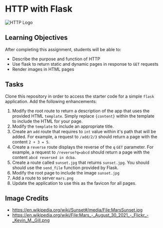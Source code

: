 HTTP with Flask
===============

![HTTP Logo](https://upload.wikimedia.org/wikipedia/commons/thumb/5/5b/HTTP_logo.svg/330px-HTTP_logo.svg.png)

Learning Objectives
-------------------

After completing this assignment, students will be able to:

- Describe the purpose and function of HTTP
- Use flask to return static and dynamic pages in response to `GET` requests
- Render images in HTML pages

Tasks
-----

Clone this repository in order to access the starter code for a simple `flask` application. Add the following enhancements:

1. Modify the root route to return a description of the app that uses the provided HTML `template`. Simply replace `{content}` within the template to include the HTML for your page.
2. Modify the `template` to include an appropriate title.
3. Create an `add` route that requires to `int` value within it's path that will be added. For example, a request to `/add/2/3` should return a page with the content `2 + 3 = 5`.
4. Create a `reverse` route displays the reverse of the `q` `GET` parameter. For example, a request to `/reverse?q=abcd` should return a page with the content `abcd reversed in dcba`.
5. Create a route called `sunset.jpg` that returns `sunset.jpg`. You should should use the `send_file` function provided by Flask.
6. Modify the root page to include the image `sunset.jpg`
7. Add a route to server `mars.png`
8. Update the application to use this as the favicon for all pages.

Image Credits
-------------

- https://en.wikipedia.org/wiki/Sunset#/media/File:MarsSunset.jpg
- https://en.wikipedia.org/wiki/File:Mars_-_August_30_2021_-_Flickr_-_Kevin_M._Gill.png

